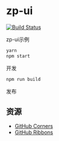 # zp-ui

[![Build Status](https://travis-ci.org/zp25/zp-ui.svg?branch=example)](https://travis-ci.org/zp25/zp-ui)

zp-ui示例

~~~bash
yarn
npm start
~~~
开发

~~~bash
npm run build
~~~
发布

## 资源
+ [GitHub Corners](https://github.com/tholman/github-corners "GitHub Corners")
+ [GitHub Ribbons](https://blog.github.com/2008-12-19-github-ribbons/ "GitHub Ribbons")
